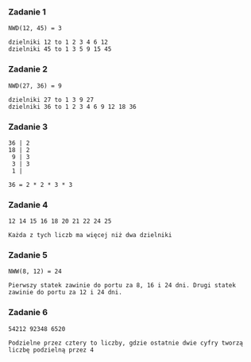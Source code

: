 ### Zadanie 1
```
NWD(12, 45) = 3

dzielniki 12 to 1 2 3 4 6 12
dzielniki 45 to 1 3 5 9 15 45
```

### Zadanie 2
```
NWD(27, 36) = 9

dzielniki 27 to 1 3 9 27
dzielniki 36 to 1 2 3 4 6 9 12 18 36
```

### Zadanie 3
```
36 | 2
18 | 2
 9 | 3
 3 | 3
 1 |

36 = 2 * 2 * 3 * 3  
```

### Zadanie 4
```
12 14 15 16 18 20 21 22 24 25

Każda z tych liczb ma więcej niż dwa dzielniki  
```

### Zadanie 5
```
NWW(8, 12) = 24

Pierwszy statek zawinie do portu za 8, 16 i 24 dni. Drugi statek zawinie do portu za 12 i 24 dni.
```

### Zadanie 6
```
54212 92348 6520

Podzielne przez cztery to liczby, gdzie ostatnie dwie cyfry tworzą liczbę podzielną przez 4
```